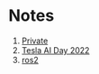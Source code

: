 # Notes

1. [Private](private/index.md)
2. [Tesla AI Day 2022](tesla_ai_day_2022.md)
3. [ros2](ros2/index.md)

